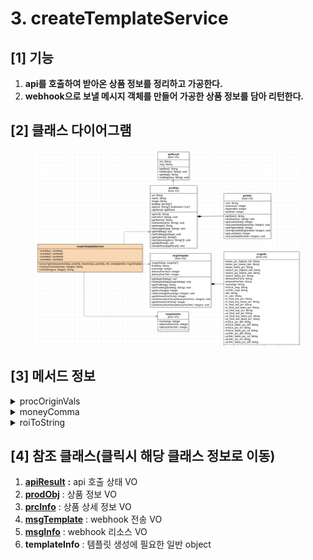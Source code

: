 # 3. createTemplateService

## \[1] 기능

1. **api를 호출하여 받아온 상품 정보를 정리하고 가공한다.**
2. **webhook으로 보낼 메시지 객체를 만들어 가공한 상품 정보를 담아 리턴한다.**

## \[2] 클래스 다이어그램

<figure><img src="../../../../.gitbook/assets/image (3) (1) (2).png" alt=""><figcaption></figcaption></figure>

## \[3]  메서드 정보

<details>

<summary>procOriginVals</summary>

### 1. 기능

* api를 통해 조회한 상품 정보를 정리하고 가공
* webhook으로 보낼 메시지 템플릿 생성
* 최종적으로 전송할 webhook 메시지 객체 생성

### 2. 매개변수

#### **stockXData , kreamData**

* [prodObj(상품정보 VO)](broken-reference) 객체 형태
* stockX , kream 상품 정보를 맵핑

**templateInfo**

* 일반 객체 형태 (object)
* 템플릿 생성에 필요한 부가 정보를 가짐

### 3. 출력

**msgTemplate**

* [msgTemplate(webhook 전송 VO)](broken-reference) 객체 형태
* webhook 전송 메시지 내용을 가짐

</details>

<details>

<summary>moneyComma</summary>

### 1. 기능

* 숫자만 있는 형태의 가격에 세자리수 단위로 ',' 를 붙여 string 형태로 반환

### 2. 매개변수

* 가격 (int형)

### 3. 출력

* 가격 (세자리수 단위가 ','로 표시된 string형)

</details>

<details>

<summary>roiToString</summary>

### 1. 기능

* 숫자만 있는 형태의 percentage값에 '%' 를 붙여 string 형태로 반환

### 2. 매개변수

* percentage (int형)

### 3. 출력

* percentage ('%'로 표시된 string형)

</details>

## \[4] 참조 클래스(클릭시 해당 클래스 정보로 이동)

1. [**apiResult**](<../(1) VO 설계 및 설계도 작성/2./4.-apiresult-api.md>) **:**  api 호출 상태 VO
2. [**prodObj**](<../(1) VO 설계 및 설계도 작성/2./2.-prodobj.md>) : 상품 정보 VO
3. [**prcInfo**](<../(1) VO 설계 및 설계도 작성/2./3.-prcinfo.md>) : 상품 상세 정보 VO
4. [**msgTemplate**](<../(1) VO 설계 및 설계도 작성/4./2.-msgtemplate.md>) : webhook 전송 VO
5. [**msgInfo**](broken-reference) : webhook 리소스 VO
6. **templateInfo** : 템플릿 생성에 필요한 일반 object

